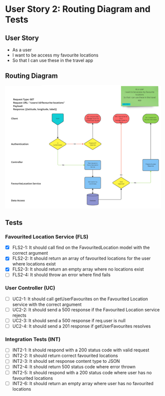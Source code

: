 # User Story 2: Routing Diagram and Tests

## User Story

- As a user
- I want to be access my favourite locations
- So that I can use these in the travel app

## Routing Diagram

![User story 1 Routing diagram](./images/user-story-2-routing-diagram.PNG)

## Tests

### Favourited Location Service (FLS)

- [x] FLS2-1: It should call find on the FavouritedLocation model with the correct argument
- [x] FLS2-2: It should return an array of favourited locations for the user where locations exist
- [x] FLS2-3: It should return an empty array where no locations exist
- [ ] FLS2-4: It should throw an error where find fails

### User Controller (UC)

- [ ] UC2-1: It should call getUserFavourites on the Favourited Location service with the correct argument
- [ ] UC2-2: It should send a 500 response if the Favourited Location service rejects
- [ ] UC2-3: It should send a 500 response if req.user is null
- [ ] UC2-4: It should send a 201 response if getUserFavourites resolves

### Integration Tests (INT)

- [ ] INT2-1: It should respond with a 200 status code with valid request
- [ ] INT2-2: It should return correct favourited locations
- [ ] INT2-3: It should set response content type to JSON
- [ ] INT2-4: It should return 500 status code where error thrown
- [ ] INT2-5: It should respond with a 200 status code where user has no favourited locations
- [ ] INT2-6: It should return an empty array where user has no favourited locations
